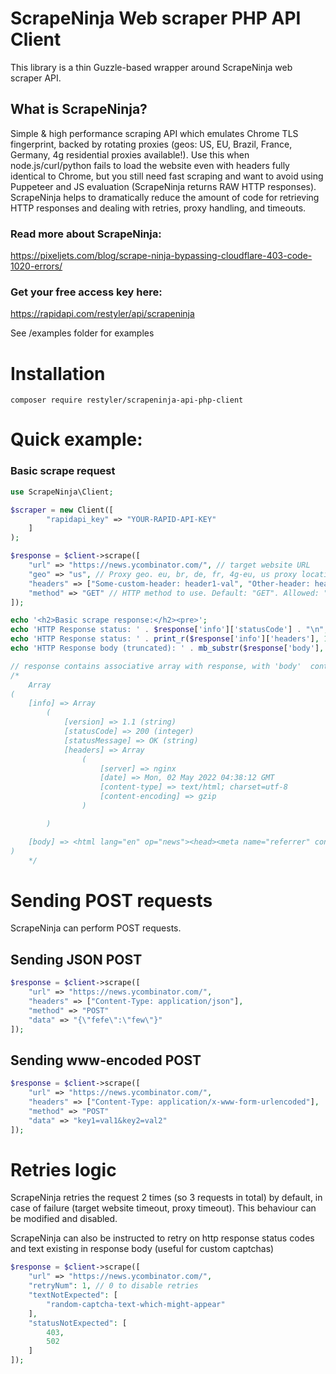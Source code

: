 # ScrapeNinja Web scraper PHP API Client
This library is a thin Guzzle-based wrapper around ScrapeNinja web scraper API.


## What is ScrapeNinja?
Simple & high performance scraping API which emulates Chrome TLS fingerprint, backed by rotating proxies (geos: US, EU, Brazil, France, Germany, 4g residential proxies available!). Use this when node.js/curl/python fails to load the website even with headers fully identical to Chrome, but you still need fast scraping and want to avoid using Puppeteer and JS evaluation (ScrapeNinja returns RAW HTTP responses). 
ScrapeNinja helps to dramatically reduce the amount of code for retrieving HTTP responses and dealing with retries, proxy handling, and timeouts.

### Read more about ScrapeNinja: 
https://pixeljets.com/blog/scrape-ninja-bypassing-cloudflare-403-code-1020-errors/ 





### Get your free access key here:
https://rapidapi.com/restyler/api/scrapeninja

See /examples folder for examples

# Installation
```
composer require restyler/scrapeninja-api-php-client
```

# Quick example:
### Basic scrape request
```php
use ScrapeNinja\Client;

$scraper = new Client([
        "rapidapi_key" => "YOUR-RAPID-API-KEY"
    ]
);

$response = $client->scrape([
    "url" => "https://news.ycombinator.com/", // target website URL
    "geo" => "us", // Proxy geo. eu, br, de, fr, 4g-eu, us proxy locations are available. Default: "us"
    "headers" => ["Some-custom-header: header1-val", "Other-header: header2-val"], // Custom headers to pass to target website. User-agent header is not required, it is attached automatically.
    "method" => "GET" // HTTP method to use. Default: "GET". Allowed: "GET", "POST", "PUT". 
]);

echo '<h2>Basic scrape response:</h2><pre>';
echo 'HTTP Response status: ' . $response['info']['statusCode'] . "\n";
echo 'HTTP Response status: ' . print_r($response['info']['headers'], 1) . "\n";
echo 'HTTP Response body (truncated): ' . mb_substr($response['body'], 0, 300) . '...' . "\n";

// response contains associative array with response, with 'body'  containing target website response (as a string) and 'info' property containing all the metadata.
/*
    Array
(
    [info] => Array
        (
            [version] => 1.1 (string)
            [statusCode] => 200 (integer)
            [statusMessage] => OK (string)
            [headers] => Array
                (
                    [server] => nginx
                    [date] => Mon, 02 May 2022 04:38:12 GMT
                    [content-type] => text/html; charset=utf-8
                    [content-encoding] => gzip
                )

        )

    [body] => <html lang="en" op="news"><head><meta name="referrer" content="origin"><meta name="viewport" content="width=device-width, initial-scale=1.0"><link rel="stylesheet" type="text/css" href="news.css?5eYyZbFhPFukXyt5EaSy">...
)
    */
```

# Sending POST requests

ScrapeNinja can perform POST requests.

## Sending JSON POST
```php
$response = $client->scrape([
    "url" => "https://news.ycombinator.com/", 
    "headers" => ["Content-Type: application/json"], 
    "method" => "POST" 
    "data" => "{\"fefe\":\"few\"}"
]);
```


## Sending www-encoded POST
```php
$response = $client->scrape([
    "url" => "https://news.ycombinator.com/", 
    "headers" => ["Content-Type: application/x-www-form-urlencoded"], 
    "method" => "POST" 
    "data" => "key1=val1&key2=val2"
]);
```



# Retries logic
ScrapeNinja retries the request 2 times (so 3 requests in total) by default, in case of failure (target website timeout, proxy timeout).
This behaviour can be modified and disabled.

ScrapeNinja can also be instructed to retry on  http response status codes and text existing in response body (useful for custom captchas)
```php
$response = $client->scrape([
    "url" => "https://news.ycombinator.com/",
    "retryNum": 1, // 0 to disable retries
    "textNotExpected": [
        "random-captcha-text-which-might-appear"
    ],
    "statusNotExpected": [
        403,
        502
    ]
]);
```